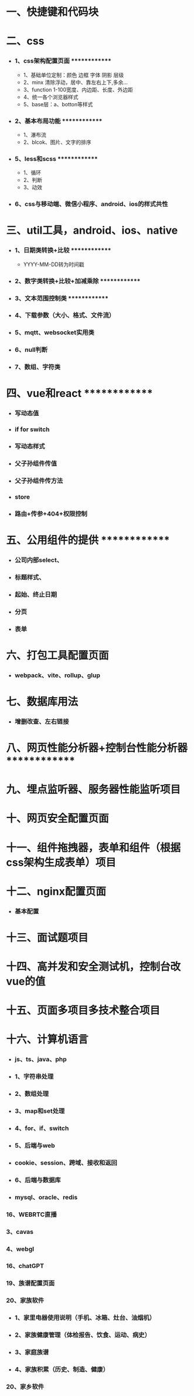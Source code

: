 # 一、快捷键和代码块
# 二、css
- ### 1、css架构配置页面 ************
  +  1、基础单位定制：颜色 边框 字体 阴影 层级
  +  2、minx 清除浮动，居中、靠左右上下,多余...
  +  3、function 1-100宽度、内边距、长度、外边距
  +  4、统一各个浏览器样式
  +  5、base层：a、botton等样式
- ### 2、基本布局功能 ************
    -  1、瀑布流
    -  2、blcok、图片、文字的排序
- ###  5、less和scss ************
     -  1、循环
     -  2、判断
     - 3、动效
- ### 6、css与移动端、微信小程序、android、ios的样式共性
# 三、util工具，android、ios、native
  - ### 1、日期类转换+比较 ************
     - YYYY-MM-DD转为时间戳
  - ### 2、数字类转换+比较+加减乘除 ************
  - ### 3、文本范围控制类 ************
  - ### 4、下载参数（大小、格式、文件流）
  - ### 5、mqtt、websocket实用类
  - ### 6、null判断
  - ### 7、数组、字符类
# 四、vue和react ************
  - ### 写动态值
  - ### if for switch
  - ### 写动态样式
  - ### 父子孙组件传值
  - ### 父子孙组件传方法
  - ### store
  - ### 路由+传参+404+权限控制
# 五、公用组件的提供 ************
  - ### 公司内部select、
  - ### 标题样式、
  - ### 起始、终止日期
  - ### 分页
  - ### 表单
# 六、打包工具配置页面
  - ### webpack、vite、rollup、glup
# 七、数据库用法
  - ### 增删改查、左右链接
# 八、网页性能分析器+控制台性能分析器 ************
# 九、埋点监听器、服务器性能监听项目

# 十、网页安全配置页面
# 十一、组件拖拽器，表单和组件（根据css架构生成表单）项目

# 十二、nginx配置页面
  - ### 基本配置
        
# 十三、面试题项目
# 十四、高并发和安全测试机，控制台改vue的值
# 十五、页面多项目多技术整合项目

# 十六、计算机语言
  - ### js、ts、java、php
  - ###  1、字符串处理
  - ###  2、数组处理
  - ### 3、map和set处理
  - ### 4、for、if、switch
  - ###  5、后端与web
  - ### cookie、session、跨域、接收和返回
  - ###  6、后端与数据库
  - ### mysql、oracle、redis
### 16、WEBRTC直播
###  3、cavas
###  4、webgl
### 16、chatGPT

### 19、族谱配置页面
### 20、家族软件
  - ### 1、家里电器使用说明（手机、冰箱、灶台、油烟机）
  - ### 2、家族健康管理（体检报告、饮食、运动、病史）
  - ### 3、家庭族谱
  - ### 4、家族积累（历史、制造、健康）
### 20、家乡软件






